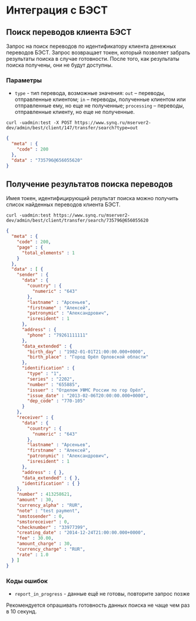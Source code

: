 # Интеграция с БЭСТ

## Поиск переводов клиента БЭСТ

Запрос на поиск переводов по идентификатору клиента денежных переводов БЭСТ. Запрос возвращает токен, который позволяет забрать результаты поиска в случае готовности.
После того, как результаты поиска получены, они не будут доступны.

### Параметры

* `type` - тип перевода, возможные значения:
`out` – переводы, отправленные клиентом;
`in` – переводы, полученные клиентом или отправленные ему, но еще не полученные;
`processing` – переводы, отправленные клиенту, но еще не полученные.

```shell
curl -uadmin:test -X POST https://www.synq.ru/mserver2-dev/admin/best/client/147/transfer/search?type=out
```

```json
{
  "meta" : {
    "code" : 200
  },
  "data" : "735796@656055620"
}
```

## Получение результатов поиска переводов

Имея токен, идентифицирующий результат поиска можно получить список найденных переводов клиента БЭСТ.

```shell
curl -uadmin:test https://www.synq.ru/mserver2-dev/admin/best/client/transfer/search/735796@656055620
```

```json
{
  "meta" : {
    "code" : 200,
    "page" : {
      "total_elements" : 1
    }
  },
  "data" : [ {
    "sender" : {
      "data" : {
        "country" : {
          "numeric" : "643"
        },
        "lastname" : "Арсеньев",
        "firstname" : "Алексей",
        "patronymic" : "Александрович",
        "isresident" : 1
      },
      "address" : {
        "phone" : "79261111111"
      },
      "data_extended" : {
        "birth_day" : "1982-01-01T21:00:00.000+0000",
        "birth_place" : "Город Орёл Орловской области"
      },
      "identification" : {
        "type" : "1",
        "series" : "2202",
        "number" : "655885",
        "issuer" : "Отделом УФМС России по гор Орёл",
        "issue_date" : "2013-02-06T20:00:00.000+0000",
        "dep_code" : "770-105"
      }
    },
    "receiver" : {
      "data" : {
        "country" : {
          "numeric" : "643"
        },
        "lastname" : "Арсеньев",
        "firstname" : "Алексей",
        "patronymic" : "Александрович",
        "isresident" : 1
      },
      "address" : { },
      "data_extended" : { },
      "identification" : { }
    },
    "number" : 413258621,
    "amount" : 30,
    "currency_alpha" : "RUR",
    "note" : "test payment",
    "smstosender" : 0,
    "smstoreceiver" : 0,
    "checknumber" : "33977399",
    "creating_date" : "2014-12-24T21:00:00.000+0000",
    "fee" : 30.00,
    "amount_charge" : 30,
    "currency_charge" : "RUR",
    "rate" : 1.0
  } ]
}
```

### Коды ошибок

* `report_in_progress` - данные ещё не готовы, повторите запрос позже

Рекомендуется опрашивать готовность данных поиска не чаще чем раз в 10 секунд.